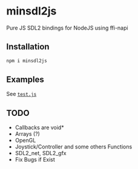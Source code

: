 # minsdl2js
Pure JS SDL2 bindings for NodeJS using ffi-napi
## Installation
```sh
npm i minsdl2js
```
## Examples
See [`test.js`](https://github.com/Pixelsuft/minsdl2js/blob/main/test.js)
## TODO
- Callbacks are void* <br />
- Arrays (?) <br />
- OpenGL <br />
- Joystick/Controller and some others Functions <br />
- SDL2_net, SDL2_gfx <br />
- Fix Bugs if Exist

